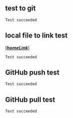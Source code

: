 

## test to git
    Test succeeded
## local file to link test
[[**_homeLink_**](index.md)]

    Test succeeded
## GitHub push test
    Test succeeded
## GitHub pull test
    Test succeeded
